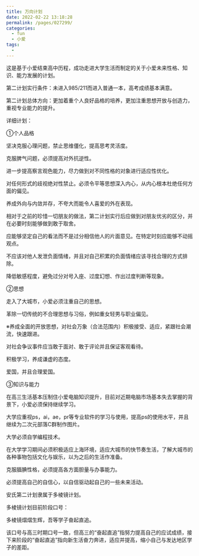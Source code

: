 ```yaml
---
title: 万向计划
date: 2022-02-22 13:18:28
permalink: /pages/027299/
categories:
  - fun
  - 小爱
tags:
  - 
---
```

这是基于小爱结束高中历程，成功走进大学生活而制定的关于小爱未来性格、知识、能力发展的计划。

第二计划实行条件：未进入985/211而进入普通一本，高考成绩基本满意。

第二计划总体方向：更加着重个人良好品格的培养，更加注重思想开放与创造力，重视专业能力的提升。

 

详细计划：

①个人品格

坚决克服心理问题，禁止思维僵化，提高思考灵活度。

克服脾气问题，必须提高对外抗逆性。

进一步提高察言观色能力，尽力做到对不同性格的对象进行适应性优化。

对任何形式的歧视绝对性禁止。必须令平等思想深入内心，从内心根本杜绝任何方面的偏见。

养成外向与内敛并存，不夸大而能令人喜爱的外在表现。

相对于之前的珍惜一切朋友的做法，第二计划实行后应做到对朋友优劣的区分，并在必要时刻能够做到敢于取舍。

应能够坚定自己的看法而不是过分相信他人的片面意见。在特定时刻应能够不动摇观点。

不应该对他人发泄负面情绪，并且对自己积累的负面情绪应该寻找合理的方式排除。

降低敏感程度，避免过分对号入座、过度幻想、作出过度判断等现象。

②思想

走入了大城市，小爱必须注重自己的思想。

革除一切传统的不合理思想与习俗，例如重女轻男与职业偏见。

※养成全面的开放思想，对社会万象（合法范围内）积极接受、适应，紧跟社会潮流，快速跟进。

对社会争议事件应当敢于面对、敢于评论并且保证客观看待。

积极学习，养成谦虚的态度。

爱国，并且合理爱国。

③知识与能力

在高三生活基本压制住小爱电脑知识提升，目前对近期电脑市场基本失去掌握的背景下，小爱必须保持继续学习。

大学应重视ps，ai，ae，pr等专业软件的学习与使用，提高ps的使用水平，并且继续为二次元部落C群制作图片。

大学必须自学编程技术。

在大学学习期间必须积极适应上海环境，适应大城市的快节奏生活，了解大城市的各种事物包括文化与娱乐，以为之后的生活作准备。

克服腼腆性格，必须提高各方面胆量与办事能力。

必须提高自己的自信心，以自信驱动起自己的一些未来活动。

 

安氏第二计划隶属于多棱镜计划。

多棱镜计划目前阶段口号：

多棱镜熠熠生辉，吾等学子奋起直追。

该口号与高三时期口号一致，但高三的“奋起直追”指努力提高自己的应试成绩，接下来阶段的“奋起直追”指向新生活奋力奔进，适应并提高，缩小自己与发达地区学子的差距。

 